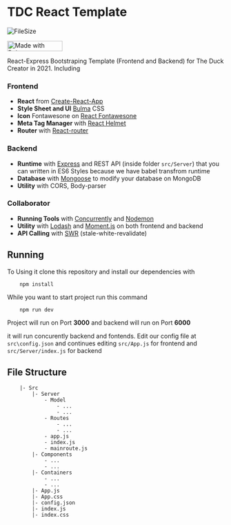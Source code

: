 # TDC React Template

![FileSize](https://img.shields.io/github/repo-size/TheDuckCreator/TDC-React-Template)

<a href="https://bulma.io">
<img src="https://bulma.io/images/made-with-bulma.png" alt="Made with Bulma" width="128" height="24">
</a>

React-Express Bootstraping Template (Frontend and Backend) for The Duck Creator in 2021. Including

### Frontend

- **React** from [Create-React-App](https://create-react-app.dev)
- **Style Sheet and UI** [Bulma](https://bulma.io) CSS
- **Icon** Fontawesone on [React Fontawesone](https://github.com/FortAwesome/react-fontawesome)
- **Meta Tag Manager** with [React Helmet](https://github.com/nfl/react-helmet)
- **Router** with [React-router](https://reactrouter.com/)

### Backend

- **Runtime** with [Express](http://expressjs.com/) and REST API (inside folder `src/Server`) that you can written in ES6 Styles because we have babel transfrom runtime
- **Database** with [Mongoose](https://github.com/Automattic/mongoose) to modify your database on MongoDB
- **Utility** with CORS, Body-parser

### Collaborator

- **Running Tools** with [Concurrently](https://github.com/kimmobrunfeldt/concurrently) and [Nodemon](https://github.com/remy/nodemon)
- **Utility** with [Lodash](https://github.com/lodash/lodash) and [Moment.js](https://github.com/moment/moment) on both frontend and backend
- **API Calling** with [SWR](https://swr.vercel.app/) (stale-white-revalidate)

## Running

To Using it clone this repository and install our dependencies with

        npm install

While you want to start project run this command

        npm run dev

Project will run on Port **3000** and backend will run on Port **6000**

it will run concurently backend and fontends. Edit our config file at `src\config.json` and continues editing `src/App.js` for frontend and `src/Server/index.js` for backend

## File Structure

```
    |- Src
        |- Server
            - Model
                - ...
                - ...
            - Routes
                - ...
                - ...
            - app.js
            - index.js
            - mainroute.js
        |- Components
            - ...
            - ...
        |- Containers
            - ...
            - ...
        |- App.js
        |- App.css
        |- config.json
        |- index.js
        |- index.css
```
